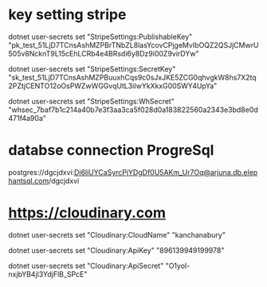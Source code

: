 # key setting stripe

dotnet user-secrets set "StripeSettings:PublishableKey" "pk_test_51LjD7TCnsAshMZPBrTNbZL8lasYcovCPjgeMvIbOQZ2QSJjCMwrU505v8NcknT9L15cEhLCRb4e4BRsdi6y8Dz9i00Z9virDYw"

dotnet user-secrets set "StripeSettings:SecretKey" "sk_test_51LjD7TCnsAshMZPBuuxhCqs9c0sJxJKE5ZCG0qhvgkW8hs7X2tq2PZtjCENTO12oOsPWZwWGGvqUtL3iIwYkXkxG00SWY4UpYa"

dotnet user-secrets set "StripeSettings:WhSecret" "whsec_7baf7b1c214a40b7e3f3aa3ca5f028d0a183822560a2343e3bd8e0d471f4a90a"

# databse connection ProgreSql

postgres://dgcjdxvi:Di6liUYCaSyrcPjYDgDf0U5AKm_Ur7Oq@arjuna.db.elephantsql.com/dgcjdxvi

# https://cloudinary.com

dotnet user-secrets set "Cloudinary:CloudName" "kanchanabury"

dotnet user-secrets set "Cloudinary:ApiKey" "896139949199978"

dotnet user-secrets set "Cloudinary:ApiSecret" "O1yol-nxjbYB4jl3YdjFlB_SPcE"
